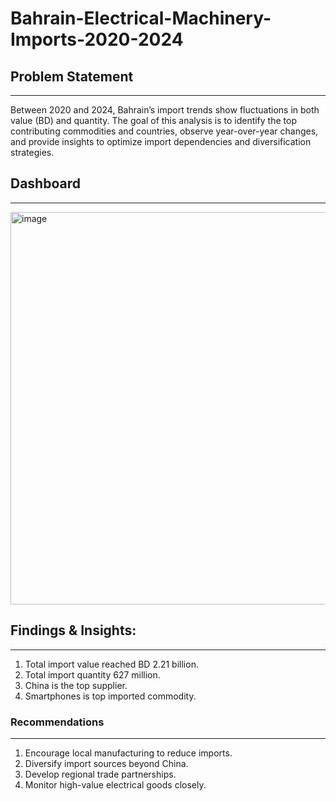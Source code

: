 # Bahrain-Electrical-Machinery-Imports-2020-2024
## Problem Statement
---
Between 2020 and 2024, Bahrain’s import trends show fluctuations in both value (BD) and quantity. The goal of this analysis is to identify the top contributing commodities and countries, observe year-over-year changes, and provide insights to optimize import dependencies and diversification strategies.

## Dashboard
---
<img width="1110" height="628" alt="image" src="https://github.com/user-attachments/assets/b1895202-1053-4fad-8c22-f46402bc6e04" />

## Findings & Insights:
---
1. Total import value reached BD 2.21 billion.
2. Total import quantity 627 million.
3. China is the top supplier.
4. Smartphones is top imported commodity.

### Recommendations
---
1. Encourage local manufacturing to reduce imports.
2. Diversify import sources beyond China.
3. Develop regional trade partnerships.
4. Monitor high-value electrical goods closely.
